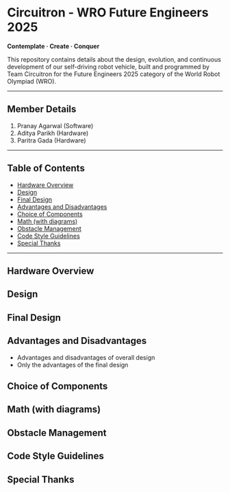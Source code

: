 # Circuitron - WRO Future Engineers 2025
**Contemplate · Create · Conquer**

This repository contains details about the design, evolution, and continuous development of our self-driving robot vehicle, built and programmed by Team Circuitron for the Future Engineers 2025 category of the World Robot Olympiad (WRO).

---

## Member Details
1. Pranay Agarwal (Software)  
2. Aditya Parikh (Hardware)  
3. Paritra Gada (Hardware)

---

## Table of Contents
- [Hardware Overview](#hardware-overview)
- [Design](#design)
- [Final Design](#final-design)
- [Advantages and Disadvantages](#advantages-and-disadvantages)
- [Choice of Components](#choice-of-components)
- [Math (with diagrams)](#math-with-diagrams)
- [Obstacle Management](#obstacle-management)
- [Code Style Guidelines](#code-style-guidelines)
- [Special Thanks](#special-thanks)

---

## Hardware Overview

## Design

## Final Design

## Advantages and Disadvantages
- Advantages and disadvantages of overall design  
- Only the advantages of the final design

## Choice of Components

## Math (with diagrams)

## Obstacle Management

## Code Style Guidelines

## Special Thanks
